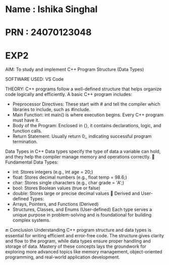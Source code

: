 # Name : Ishika Singhal
# PRN : 24070123048
# EXP2
AIM: 
To study and implement C++ Program Structure (Data Types)

SOFTWARE USED:
VS Code

THEORY:
C++ programs follow a well-defined structure that helps organize code logically and efficiently. A basic C++ program includes:
- Preprocessor Directives: These start with # and tell the compiler which libraries to include, such as #include<iostream>.
- Main Function: int main() is where execution begins. Every C++ program must have it.
- Body of the Program: Enclosed in {}, it contains declarations, logic, and function calls.
- Return Statement: Usually return 0;, indicating successful program termination.

Data Types in C++
Data types specify the type of data a variable can hold, and they help the compiler manage memory and operations correctly.
🔹 Fundamental Data Types:
- int: Stores integers (e.g., int age = 20;)
- float: Stores decimal numbers (e.g., float temp = 98.6;)
- char: Stores single characters (e.g., char grade = 'A';)
- bool: Stores Boolean values (true or false)
- double: Stores large or precise decimal values
🔹 Derived and User-defined Types:
- Arrays, Pointers, and Functions (Derived)
- Structures, Classes, and Enums (User-defined)
Each type serves a unique purpose in problem-solving and is foundational for building complex systems.

🔚 Conclusion
Understanding C++ program structure and data types is essential for writing efficient and error-free code. The structure gives clarity and flow to the program, while data types ensure proper handling and storage of data. Mastery of these concepts lays the groundwork for exploring more advanced topics like memory management, object-oriented programming, and real-world application development.

